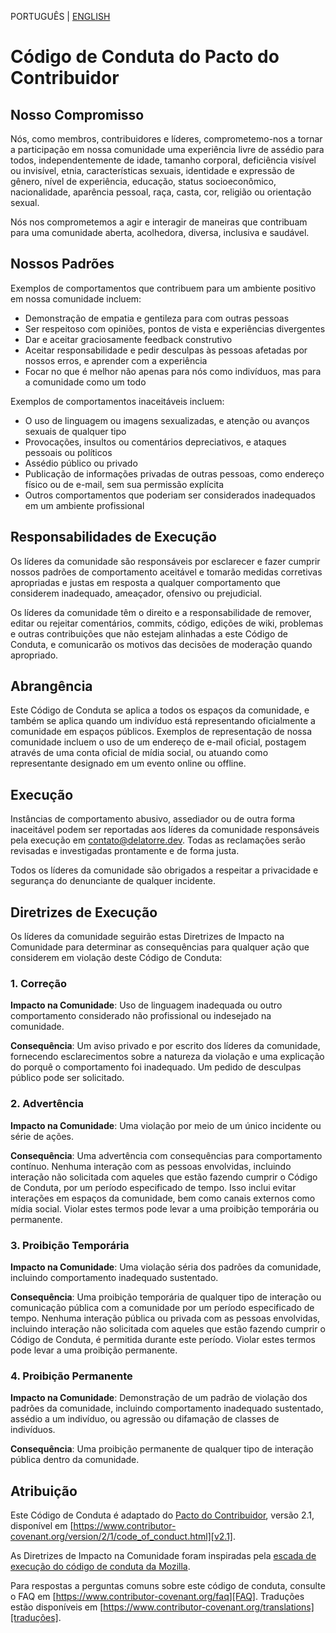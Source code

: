 PORTUGUÊS | [ENGLISH](https://github.com/fazedordecodigo/PyFlunt/blob/main/CODE_OF_CONDUCT_EN.md)

# Código de Conduta do Pacto do Contribuidor

## Nosso Compromisso

Nós, como membros, contribuidores e líderes, comprometemo-nos a tornar a participação
em nossa comunidade uma experiência livre de assédio para todos, independentemente de
idade, tamanho corporal, deficiência visível ou invisível, etnia, características
sexuais, identidade e expressão de gênero, nível de experiência, educação, status
socioeconômico, nacionalidade, aparência pessoal, raça, casta, cor, religião ou
orientação sexual.

Nós nos comprometemos a agir e interagir de maneiras que contribuam para uma comunidade
aberta, acolhedora, diversa, inclusiva e saudável.

## Nossos Padrões

Exemplos de comportamentos que contribuem para um ambiente positivo em nossa comunidade
incluem:

* Demonstração de empatia e gentileza para com outras pessoas
* Ser respeitoso com opiniões, pontos de vista e experiências divergentes
* Dar e aceitar graciosamente feedback construtivo
* Aceitar responsabilidade e pedir desculpas às pessoas afetadas por nossos erros, e
aprender com a experiência
* Focar no que é melhor não apenas para nós como indivíduos, mas para a comunidade como
um todo

Exemplos de comportamentos inaceitáveis incluem:

* O uso de linguagem ou imagens sexualizadas, e atenção ou avanços sexuais de qualquer tipo
* Provocações, insultos ou comentários depreciativos, e ataques pessoais ou políticos
* Assédio público ou privado
* Publicação de informações privadas de outras pessoas, como endereço físico ou de e-mail,
sem sua permissão explícita
* Outros comportamentos que poderiam ser considerados inadequados em um ambiente profissional

## Responsabilidades de Execução

Os líderes da comunidade são responsáveis por esclarecer e fazer cumprir nossos padrões de
comportamento aceitável e tomarão medidas corretivas apropriadas e justas em resposta
a qualquer comportamento que considerem inadequado, ameaçador, ofensivo ou prejudicial.

Os líderes da comunidade têm o direito e a responsabilidade de remover, editar ou
rejeitar comentários, commits, código, edições de wiki, problemas e outras contribuições
que não estejam alinhadas a este Código de Conduta, e comunicarão os motivos das decisões
de moderação quando apropriado.

## Abrangência

Este Código de Conduta se aplica a todos os espaços da comunidade, e também se aplica
quando um indivíduo está representando oficialmente a comunidade em espaços públicos.
Exemplos de representação de nossa comunidade incluem o uso de um endereço de e-mail
oficial, postagem através de uma conta oficial de mídia social, ou atuando como
representante designado em um evento online ou offline.

## Execução

Instâncias de comportamento abusivo, assediador ou de outra forma inaceitável podem
ser reportadas aos líderes da comunidade responsáveis pela execução em contato@delatorre.dev.
Todas as reclamações serão revisadas e investigadas prontamente e de forma justa.

Todos os líderes da comunidade são obrigados a respeitar a privacidade e segurança
do denunciante de qualquer incidente.

## Diretrizes de Execução

Os líderes da comunidade seguirão estas Diretrizes de Impacto na Comunidade para
determinar as consequências para qualquer ação que considerem em violação deste Código de Conduta:

### 1. Correção

**Impacto na Comunidade**: Uso de linguagem inadequada ou outro comportamento
considerado não profissional ou indesejado na comunidade.

**Consequência**: Um aviso privado e por escrito dos líderes da comunidade,
fornecendo esclarecimentos sobre a natureza da violação e uma explicação do
porquê o comportamento foi inadequado. Um pedido de desculpas público pode ser solicitado.

### 2. Advertência

**Impacto na Comunidade**: Uma violação por meio de um único incidente ou série
de ações.

**Consequência**: Uma advertência com consequências para comportamento contínuo.
Nenhuma interação com as pessoas envolvidas, incluindo interação não solicitada
com aqueles que estão fazendo cumprir o Código de Conduta, por um período especificado
de tempo. Isso inclui evitar interações em espaços da comunidade, bem como canais
externos como mídia social. Violar estes termos pode levar a uma proibição temporária
ou permanente.

### 3. Proibição Temporária

**Impacto na Comunidade**: Uma violação séria dos padrões da comunidade,
incluindo comportamento inadequado sustentado.

**Consequência**: Uma proibição temporária de qualquer tipo de interação ou
comunicação pública com a comunidade por um período especificado de tempo.
Nenhuma interação pública ou privada com as pessoas envolvidas, incluindo
interação não solicitada com aqueles que estão fazendo cumprir o Código de Conduta,
é permitida durante este período. Violar estes termos pode levar a uma proibição permanente.

### 4. Proibição Permanente

**Impacto na Comunidade**: Demonstração de um padrão de violação dos padrões
da comunidade, incluindo comportamento inadequado sustentado, assédio a um
indivíduo, ou agressão ou difamação de classes de indivíduos.

**Consequência**: Uma proibição permanente de qualquer tipo de interação pública
dentro da comunidade.

## Atribuição

Este Código de Conduta é adaptado do [Pacto do Contribuidor][homepage],
versão 2.1, disponível em [https://www.contributor-covenant.org/version/2/1/code_of_conduct.html][v2.1].

As Diretrizes de Impacto na Comunidade foram inspiradas pela
[escada de execução do código de conduta da Mozilla][Mozilla CoC].

Para respostas a perguntas comuns sobre este código de conduta,
consulte o FAQ em [https://www.contributor-covenant.org/faq][FAQ]. Traduções estão
disponíveis em [https://www.contributor-covenant.org/translations][traduções].

[homepage]: https://www.contributor-covenant.org
[v2.1]: https://www.contributor-covenant.org/version/2/1/code_of_conduct.html
[Mozilla CoC]: https://github.com/mozilla/diversity
[FAQ]: https://www.contributor-covenant.org/faq
